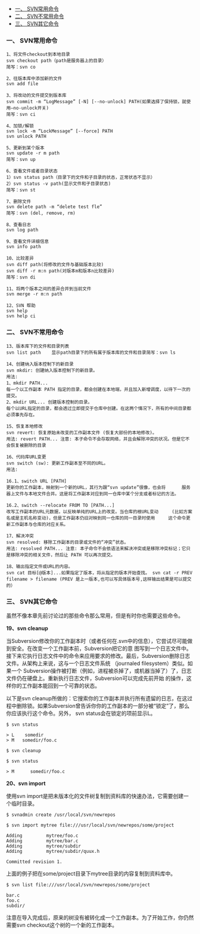

- [一、 SVN常用命令](#一-svn常用命令)
- [二、 SVN不常用命令](#二-svn不常用命令)
- [三、 SVN其它命令](#三-svn其它命令)


### 一、 SVN常用命令

    1、将文件checkout到本地目录
    svn checkout path（path是服务器上的目录）
    简写：svn co

    2、往版本库中添加新的文件
    svn add file

    3、将改动的文件提交到版本库
    svn commit -m “LogMessage” [-N] [--no-unlock] PATH(如果选择了保持锁，就使用–no-unlock开关)
    简写：svn ci

    4、加锁/解锁
    svn lock -m “LockMessage” [--force] PATH
    svn unlock PATH

    5、更新到某个版本
    svn update -r m path
    简写：svn up

    6、查看文件或者目录状态
    1）svn status path（目录下的文件和子目录的状态，正常状态不显示）
    2）svn status -v path(显示文件和子目录状态)
    简写：svn st

    7、删除文件
    svn delete path -m “delete test fle”
    简写：svn (del, remove, rm)

    8、查看日志
    svn log path

    9、查看文件详细信息
    svn info path

    10、比较差异
    svn diff path(将修改的文件与基础版本比较)
    svn diff -r m:n path(对版本m和版本n比较差异)
    简写：svn di

    11、将两个版本之间的差异合并到当前文件
    svn merge -r m:n path

    12、SVN 帮助
    svn help
    svn help ci
 

### 二、 SVN不常用命令

    13、版本库下的文件和目录列表
    svn list path    显示path目录下的所有属于版本库的文件和目录简写：svn ls

    14、创建纳入版本控制下的新目录
    svn mkdir: 创建纳入版本控制下的新目录。
    用法: 
    1、mkdir PATH...
    每一个以工作副本 PATH 指定的目录，都会创建在本地端，并且加入新增调度，以待下一次的提交。
    2、mkdir URL... 创建版本控制的目录。 
    每个以URL指定的目录，都会透过立即提交于仓库中创建。在这两个情况下，所有的中间目录都必须事先存在。

    15、恢复本地修改
    svn revert: 恢复原始未改变的工作副本文件 (恢复大部份的本地修改)。
    用法: revert PATH... 注意: 本子命令不会存取网络，并且会解除冲突的状况。但是它不会恢复被删除的目录

    16、代码库URL变更
    svn switch (sw): 更新工作副本至不同的URL。
    用法: 

    16.1、switch URL [PATH]        
    更新你的工作副本，映射到一个新的URL，其行为跟“svn update”很像，也会将      服务器上文件与本地文件合并。这是将工作副本对应到同一仓库中某个分支或者标记的方法。 

    16.2、switch --relocate FROM TO [PATH...]   
    改写工作副本的URL元数据，以反映单纯的URL上的改变。当仓库的根URL变动     (比如方案名或是主机名称变动)，但是工作副本仍旧对映到同一仓库的同一目录时使用     这个命令更新工作副本与仓库的对应关系。

    17、解决冲突
    svn resolved: 移除工作副本的目录或文件的“冲突”状态。
    用法: resolved PATH... 注意: 本子命令不会依语法来解决冲突或是移除冲突标记；它只是移除冲突的相关文件，然后让 PATH 可以再次提交。

    18、输出指定文件或URL的内容。
    svn cat 目标[@版本]...如果指定了版本，将从指定的版本开始查找。 svn cat -r PREV filename > filename (PREV 是上一版本,也可以写具体版本号,这样输出结果是可以提交的）
 

### 三、 SVN其它命令

虽然不像本章先前讨论过的那些命令那么常用，但是有时你也需要这些命令。 

**19、svn cleanup**

当Subversion修改你的工作副本时（或者任何在.svn中的信息），它尝试尽可能做到安全。在改变一个工作副本前，Subversion把它的意 图写到一个日志文件中。接下来它执行日志文件中的命令来应用要求的修改。最后，Subversion删除日志文件。从架构上来说，这与一个日志文件系统 （journaled filesystem）类似。如果一个 Subversion操作被打断（例如，进程被杀掉了，或机器当掉了）了，日志文件仍在硬盘上。重新执行日志文件，Subversion可以完成先前开始 的操作，这样你的工作副本能回到一个可靠的状态。 

以下是svn cleanup所做的：它搜索你的工作副本并执行所有遗留的日志，在这过程中删除锁。如果Subversion曾告诉你你的工作副本的一部分被“锁定”了，那么你应该执行这个命令。另外， svn status会在锁定的项前显示L。 

```
$ svn status
```

    > L    somedir
    > M   somedir/foo.c 

```
$ svn cleanup
```

```
$ svn status
```

    > M      somedir/foo.c

**20、svn import**

使用svn import是把未版本化的文件树复制到资料库的快速办法，它需要创建一个临时目录。 

```$ svnadmin create /usr/local/svn/newrepos```

```$ svn import mytree file:///usr/local/svn/newrepos/some/project```

    Adding         mytree/foo.c
    Adding         mytree/bar.c
    Adding         mytree/subdir
    Adding         mytree/subdir/quux.h

    Committed revision 1.

上面的例子把在some/project目录下mytree目录的内容复制到资料库中。 

```$ svn list file:///usr/local/svn/newrepos/some/project```

    bar.c
    foo.c
    subdir/

注意在导入完成后，原来的树没有被转化成一个工作副本。为了开始工作，你仍然需要svn checkout这个树的一个新的工作副本。

